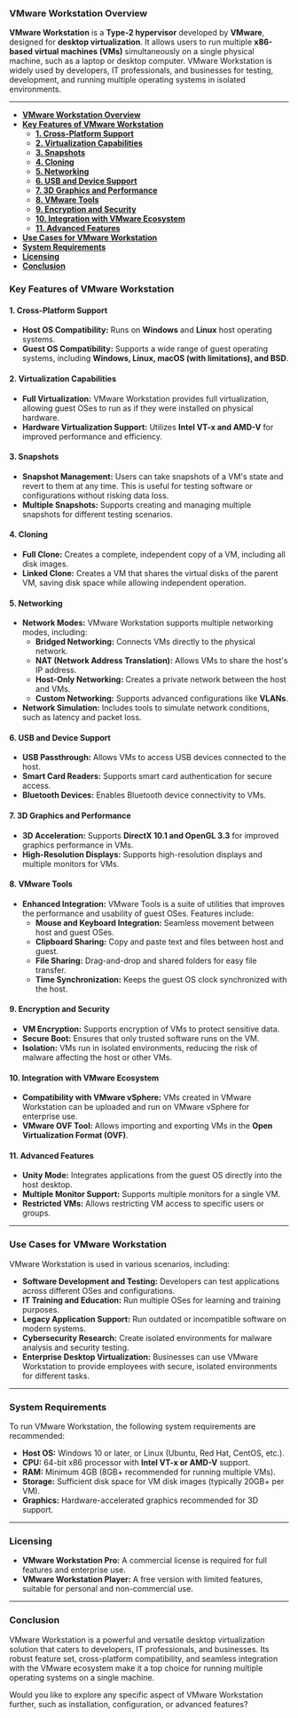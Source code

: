 ### **VMware Workstation Overview**

**VMware Workstation** is a **Type-2 hypervisor** developed by **VMware**, designed for **desktop virtualization**. It allows users to run multiple **x86-based virtual machines (VMs)** simultaneously on a single physical machine, such as a laptop or desktop computer. VMware Workstation is widely used by developers, IT professionals, and businesses for testing, development, and running multiple operating systems in isolated environments.

---

- [**VMware Workstation Overview**](#vmware-workstation-overview)
- [**Key Features of VMware Workstation**](#key-features-of-vmware-workstation)
  - [**1. Cross-Platform Support**](#1-cross-platform-support)
  - [**2. Virtualization Capabilities**](#2-virtualization-capabilities)
  - [**3. Snapshots**](#3-snapshots)
  - [**4. Cloning**](#4-cloning)
  - [**5. Networking**](#5-networking)
  - [**6. USB and Device Support**](#6-usb-and-device-support)
  - [**7. 3D Graphics and Performance**](#7-3d-graphics-and-performance)
  - [**8. VMware Tools**](#8-vmware-tools)
  - [**9. Encryption and Security**](#9-encryption-and-security)
  - [**10. Integration with VMware Ecosystem**](#10-integration-with-vmware-ecosystem)
  - [**11. Advanced Features**](#11-advanced-features)
- [**Use Cases for VMware Workstation**](#use-cases-for-vmware-workstation)
- [**System Requirements**](#system-requirements)
- [**Licensing**](#licensing)
- [**Conclusion**](#conclusion)


### **Key Features of VMware Workstation**

#### **1. Cross-Platform Support**
- **Host OS Compatibility:** Runs on **Windows** and **Linux** host operating systems.
- **Guest OS Compatibility:** Supports a wide range of guest operating systems, including **Windows, Linux, macOS (with limitations), and BSD**.

#### **2. Virtualization Capabilities**
- **Full Virtualization:** VMware Workstation provides full virtualization, allowing guest OSes to run as if they were installed on physical hardware.
- **Hardware Virtualization Support:** Utilizes **Intel VT-x and AMD-V** for improved performance and efficiency.

#### **3. Snapshots**
- **Snapshot Management:** Users can take snapshots of a VM's state and revert to them at any time. This is useful for testing software or configurations without risking data loss.
- **Multiple Snapshots:** Supports creating and managing multiple snapshots for different testing scenarios.

#### **4. Cloning**
- **Full Clone:** Creates a complete, independent copy of a VM, including all disk images.
- **Linked Clone:** Creates a VM that shares the virtual disks of the parent VM, saving disk space while allowing independent operation.

#### **5. Networking**
- **Network Modes:** VMware Workstation supports multiple networking modes, including:
  - **Bridged Networking:** Connects VMs directly to the physical network.
  - **NAT (Network Address Translation):** Allows VMs to share the host's IP address.
  - **Host-Only Networking:** Creates a private network between the host and VMs.
  - **Custom Networking:** Supports advanced configurations like **VLANs**.
- **Network Simulation:** Includes tools to simulate network conditions, such as latency and packet loss.

#### **6. USB and Device Support**
- **USB Passthrough:** Allows VMs to access USB devices connected to the host.
- **Smart Card Readers:** Supports smart card authentication for secure access.
- **Bluetooth Devices:** Enables Bluetooth device connectivity to VMs.

#### **7. 3D Graphics and Performance**
- **3D Acceleration:** Supports **DirectX 10.1 and OpenGL 3.3** for improved graphics performance in VMs.
- **High-Resolution Displays:** Supports high-resolution displays and multiple monitors for VMs.

#### **8. VMware Tools**
- **Enhanced Integration:** VMware Tools is a suite of utilities that improves the performance and usability of guest OSes. Features include:
  - **Mouse and Keyboard Integration:** Seamless movement between host and guest OSes.
  - **Clipboard Sharing:** Copy and paste text and files between host and guest.
  - **File Sharing:** Drag-and-drop and shared folders for easy file transfer.
  - **Time Synchronization:** Keeps the guest OS clock synchronized with the host.

#### **9. Encryption and Security**
- **VM Encryption:** Supports encryption of VMs to protect sensitive data.
- **Secure Boot:** Ensures that only trusted software runs on the VM.
- **Isolation:** VMs run in isolated environments, reducing the risk of malware affecting the host or other VMs.

#### **10. Integration with VMware Ecosystem**
- **Compatibility with VMware vSphere:** VMs created in VMware Workstation can be uploaded and run on VMware vSphere for enterprise use.
- **VMware OVF Tool:** Allows importing and exporting VMs in the **Open Virtualization Format (OVF)**.

#### **11. Advanced Features**
- **Unity Mode:** Integrates applications from the guest OS directly into the host desktop.
- **Multiple Monitor Support:** Supports multiple monitors for a single VM.
- **Restricted VMs:** Allows restricting VM access to specific users or groups.

---

### **Use Cases for VMware Workstation**
VMware Workstation is used in various scenarios, including:
- **Software Development and Testing:** Developers can test applications across different OSes and configurations.
- **IT Training and Education:** Run multiple OSes for learning and training purposes.
- **Legacy Application Support:** Run outdated or incompatible software on modern systems.
- **Cybersecurity Research:** Create isolated environments for malware analysis and security testing.
- **Enterprise Desktop Virtualization:** Businesses can use VMware Workstation to provide employees with secure, isolated environments for different tasks.

---

### **System Requirements**
To run VMware Workstation, the following system requirements are recommended:
- **Host OS:** Windows 10 or later, or Linux (Ubuntu, Red Hat, CentOS, etc.).
- **CPU:** 64-bit x86 processor with **Intel VT-x or AMD-V** support.
- **RAM:** Minimum 4GB (8GB+ recommended for running multiple VMs).
- **Storage:** Sufficient disk space for VM disk images (typically 20GB+ per VM).
- **Graphics:** Hardware-accelerated graphics recommended for 3D support.

---

### **Licensing**
- **VMware Workstation Pro:** A commercial license is required for full features and enterprise use.
- **VMware Workstation Player:** A free version with limited features, suitable for personal and non-commercial use.

---

### **Conclusion**
VMware Workstation is a powerful and versatile desktop virtualization solution that caters to developers, IT professionals, and businesses. Its robust feature set, cross-platform compatibility, and seamless integration with the VMware ecosystem make it a top choice for running multiple operating systems on a single machine.

Would you like to explore any specific aspect of VMware Workstation further, such as installation, configuration, or advanced features?